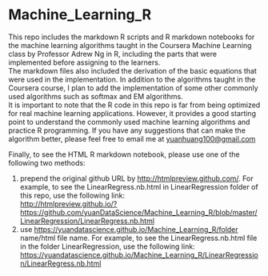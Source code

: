 # Machine_Learning_R
This repo includes the markdown R scripts and R markdown notebooks for the machine learning algorithms taught in the Coursera Machine Learning class by Professor Adrew Ng in R, including the parts that were implemented before assigning to the learners.                     
The markdown files also included the derivation of the basic equations that were used in the implementation. In addition to the algorithms taught in the Coursera course, I plan to add the implementation of some other commonly used algorithms such as softmax and EM algorithms.                      
It is important to note that the R code in this repo is far from being optimized for real machine learning applications. However, it provides a good starting point to understand the commonly used machine learning algorithms and practice R programming. If you have any suggestions that can make the algorithm better, please feel free to email me at yuanhuang100@gmail.com          

Finally, to see the HTML R markdown notebook, please use one of the following two methods:         
1. prepend the original github URL by http://htmlpreview.github.com/. For example, to see the LinearRegress.nb.html in LinearRegression folder of this repo, use the following link:           
http://htmlpreview.github.io/?https://github.com/yuanDataScience/Machine_Learning_R/blob/master/LinearRegression/LinearRegress.nb.html          
2. use https://yuandatascience.github.io/Machine_Learning_R/folder name/html file name. For example, to see the LinearRegress.nb.html file in the folder LinearRegression, use the following link:          
https://yuandatascience.github.io/Machine_Learning_R/LinearRegression/LinearRegress.nb.html
